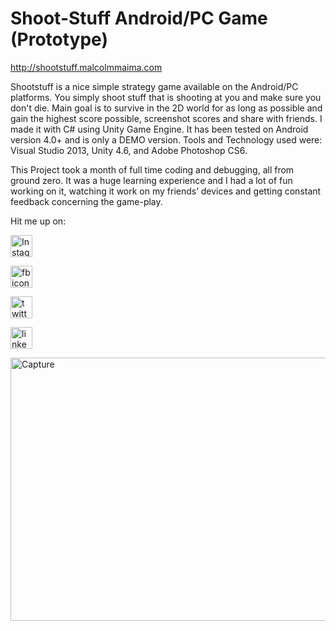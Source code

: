 # Shoot-Stuff Android/PC Game (Prototype)
 
http://shootstuff.malcolmmaima.com 

Shootstuff is a nice simple strategy game available on the Android/PC platforms. You simply shoot stuff that is
shooting at you and make sure you don't die. Main goal is to survive in the 2D world for as long as possible and 
gain the highest score possible, screenshot scores and share with friends. I made it with C# using Unity Game Engine.
It has been tested on Android version 4.0+ and is only a DEMO version. Tools and Technology used were: Visual Studio 2013,
Unity 4.6, and Adobe Photoshop CS6. 

This Project took a month of full time coding and debugging, all from ground zero. It was a huge learning experience 
and I had a lot of fun working on it, watching it work on my friends’ devices and getting constant feedback concerning
the game-play.

Hit me up on:
<p>
<a href="https://www.instagram.com/malcolmmiyare" target="_blank"><img class="alignleft wp-image-2418 size-full" src="http://www.malcolmmaima.com/wp-content/uploads/2014/12/Instagram.png" alt="Instagram" width="35" height="35"></a>

<a href="https://www.facebook.com/malcolmmaima" target="_blank"><img class="alignleft wp-image-2421 size-full" src="http://www.malcolmmaima.com/wp-content/uploads/2014/12/fbicon.png" alt="fbicon" width="35" height="35"></a>

<a href="https://twitter.com/malcolmmaima" target="_blank"><img class="alignleft wp-image-2420 size-full" src="http://www.malcolmmaima.com/wp-content/uploads/2014/12/twittericon.png" alt="twittericon" width="35" height="35"></a>

<a href="https://ke.linkedin.com/in/malcolmmaima" target="_blank"><img class="alignleft wp-image-2419 size-full" src="http://www.malcolmmaima.com/wp-content/uploads/2014/12/linkedinicon.png" alt="linkedinicon" width="35" height="35"></a>
</p>
<p>
    <a href="http://shootstuff.malcolmmaima.com/">
    <img class=" wp-image-2403 alignleft" width="1000" height="421" alt="Capture" src="http://www.malcolmmaima.com/wp-content/uploads/2015/06/Capture-1024x576.jpg"></img>

</a>



</p>
